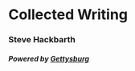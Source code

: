 # Collected Writing
### Steve Hackbarth


##### Powered by [Gettysburg](http://github.com/shackbarth/gettysburg)
